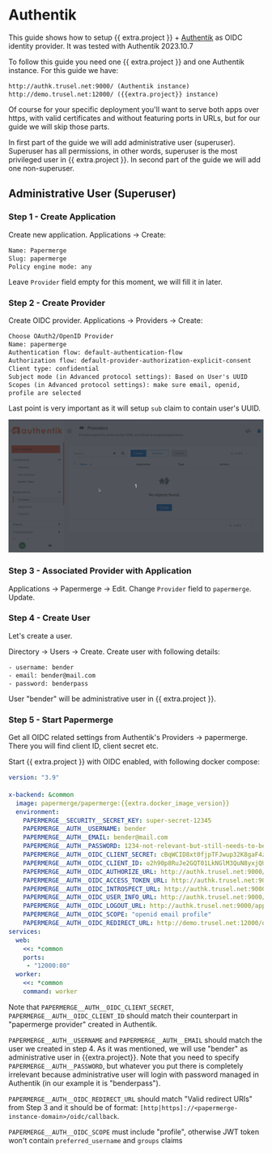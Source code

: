 # Authentik

This guide shows how to setup {{ extra.project }} + [Authentik](https://goauthentik.io/) as OIDC identity provider.
It was tested with Authentik 2023.10.7

To follow this guide you need one {{ extra.project }} and one Authentik instance. For
this guide we have:

    http://authk.trusel.net:9000/ (Authentik instance)
    http://demo.trusel.net:12000/ ({{extra.project}} instance)

Of course for your specific deployment you'll want to serve both apps over
https, with valid certificates and without featuring ports in URLs, but for
our guide we will skip those parts.

In first part of the guide we will add administrative user
(superuser). Superuser has all permissions, in other words, superuser is the
most privileged user in {{ extra.project }}. In second part of the guide we will add
one non-superuser.


## Administrative User (Superuser)

### Step 1 - Create Application

Create new application.
Applications -> Create:

    Name: Papermerge
    Slug: papermerge
    Policy engine mode: any

Leave `Provider` field empty for this moment, we will fill it in later.

### Step 2 - Create Provider

Create OIDC provider.
Applications -> Providers -> Create:

    Choose OAuth2/OpenID Provider
    Name: papermerge
    Authentication flow: default-authentication-flow
    Authorization flow: default-provider-authorization-explicit-consent
    Client type: confidential
    Subject mode (in Advanced protocol settings): Based on User's UUID
    Scopes (in Advanced protocol settings): make sure email, openid, profile are selected

Last point is very important as it will setup `sub` claim to contain user's UUID.

![Authentik new provider](../../img/auth/oidc/authentik-new-provider.gif)


### Step 3 - Associated Provider with Application

Applications -> Papermerge -> Edit.
Change `Provider` field to `papermerge`.
Update.


### Step 4 - Create User

Let's create a user.

Directory -> Users -> Create.
Create user with following details:

    - username: bender
    - email: bender@mail.com
    - password: benderpass

User "bender" will be administrative user in {{ extra.project }}.


### Step 5 - Start Papermerge

Get all OIDC related settings from Authentik's Providers -> papermerge.
There you will find client ID, client secret etc.

Start {{ extra.project }} with OIDC enabled, with following docker compose:

```yaml
version: "3.9"

x-backend: &common
  image: papermerge/papermerge:{{extra.docker_image_version}}
  environment:
    PAPERMERGE__SECURITY__SECRET_KEY: super-secret-12345
    PAPERMERGE__AUTH__USERNAME: bender
    PAPERMERGE__AUTH__EMAIL: bender@mail.com
    PAPERMERGE__AUTH__PASSWORD: 1234-not-relevant-but-still-needs-to-be-here
    PAPERMERGE__AUTH__OIDC_CLIENT_SECRET: cBqWCID8xt0fjpTFJwup32K8gaF4zufuUYVmUPoAUY90FxVpnPqL1Krl74viDaKzpLyhzBNWgstKztITpstBdvjEfzlA6jr3g2HL6tqwGW6W5Ax93xGzkTD2xw0WsVTu
    PAPERMERGE__AUTH__OIDC_CLIENT_ID: o2h90p8RuJe2GQT01LkNGlM3QuN8yxjQUdOE5Ylw
    PAPERMERGE__AUTH__OIDC_AUTHORIZE_URL: http://authk.trusel.net:9000/application/o/authorize/
    PAPERMERGE__AUTH__OIDC_ACCESS_TOKEN_URL: http://authk.trusel.net:9000/application/o/token/
    PAPERMERGE__AUTH__OIDC_INTROSPECT_URL: http://authk.trusel.net:9000/application/o/introspect/
    PAPERMERGE__AUTH__OIDC_USER_INFO_URL: http://authk.trusel.net:9000/application/o/userinfo/
    PAPERMERGE__AUTH__OIDC_LOGOUT_URL: http://authk.trusel.net:9000/application/o/papermerge/end-session/
    PAPERMERGE__AUTH__OIDC_SCOPE: "openid email profile"
    PAPERMERGE__AUTH__OIDC_REDIRECT_URL: http://demo.trusel.net:12000/oidc/callback
services:
  web:
    <<: *common
    ports:
     - "12000:80"
  worker:
    <<: *common
    command: worker
```

Note that `PAPERMERGE__AUTH__OIDC_CLIENT_SECRET`, `PAPERMERGE__AUTH__OIDC_CLIENT_ID` should match
their counterpart in "papermerge provider" created in Authentik.

`PAPERMERGE__AUTH__USERNAME` and `PAPERMERGE__AUTH__EMAIL` should match the user we created in step 4. As it was
mentioned, we will use "bender" as administrative user in {{extra.project}}.
Note that you need to specify `PAPERMERGE__AUTH__PASSWORD`, but whatever you put there is completely irrelevant
because administrative user will login with password managed in Authentik (in our example it is "benderpass").

`PAPERMERGE__AUTH__OIDC_REDIRECT_URL` should match "Valid redirect URIs" from Step 3 and it should be of
format: `[http|https]://<papermerge-instance-domain>/oidc/callback`.

`PAPERMERGE__AUTH__OIDC_SCOPE` must include "profile", otherwise JWT token won't contain `preferred_username` and `groups` claims

